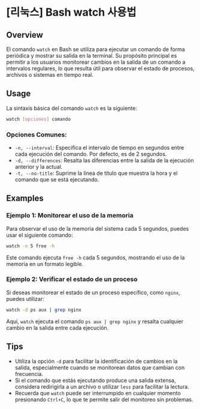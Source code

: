 # [리눅스] Bash watch 사용법

## Overview
El comando `watch` en Bash se utiliza para ejecutar un comando de forma periódica y mostrar su salida en la terminal. Su propósito principal es permitir a los usuarios monitorear cambios en la salida de un comando a intervalos regulares, lo que resulta útil para observar el estado de procesos, archivos o sistemas en tiempo real.

## Usage
La sintaxis básica del comando `watch` es la siguiente:

```bash
watch [opciones] comando
```

### Opciones Comunes:
- `-n, --interval`: Especifica el intervalo de tiempo en segundos entre cada ejecución del comando. Por defecto, es de 2 segundos.
- `-d, --differences`: Resalta las diferencias entre la salida de la ejecución anterior y la actual.
- `-t, --no-title`: Suprime la línea de título que muestra la hora y el comando que se está ejecutando.

## Examples
### Ejemplo 1: Monitorear el uso de la memoria
Para observar el uso de la memoria del sistema cada 5 segundos, puedes usar el siguiente comando:

```bash
watch -n 5 free -h
```

Este comando ejecuta `free -h` cada 5 segundos, mostrando el uso de la memoria en un formato legible.

### Ejemplo 2: Verificar el estado de un proceso
Si deseas monitorear el estado de un proceso específico, como `nginx`, puedes utilizar:

```bash
watch -d ps aux | grep nginx
```

Aquí, `watch` ejecuta el comando `ps aux | grep nginx` y resalta cualquier cambio en la salida entre cada ejecución.

## Tips
- Utiliza la opción `-d` para facilitar la identificación de cambios en la salida, especialmente cuando se monitorean datos que cambian con frecuencia.
- Si el comando que estás ejecutando produce una salida extensa, considera redirigirla a un archivo o utilizar `less` para facilitar la lectura.
- Recuerda que `watch` puede ser interrumpido en cualquier momento presionando `Ctrl+C`, lo que te permite salir del monitoreo sin problemas.
